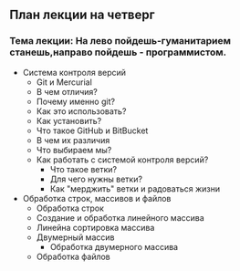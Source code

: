 ## План лекции на четверг
### Тема лекции: На лево пойдешь-гуманитарием станешь,направо пойдешь - программистом.
* Система контроля версий
  * Git и Mercurial
  * В чем отличия?
  * Почему именно git?
  * Как это использовать?
  * Как установить?
  * Что такое GitHub и BitBucket
  * В чем их различия
  * Что выбираем мы?
  * Как работать с системой контроля версий?
    * Что такое ветки?
    * Для чего нужны ветки?
    * Как "мерджить" ветки и радоваться жизни
* Обработка строк, массивов и файлов
  * Обработка строк
  * Создание и обработка линейного массива
  * Линейна сортировка массива
  * Двумерный массив
    * Обработка двумерного массива
  * Обработка файлов   